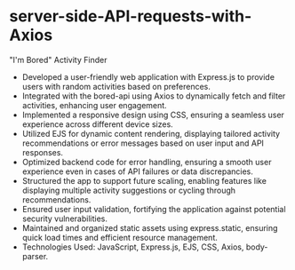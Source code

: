 # server-side-API-requests-with-Axios
"I'm Bored" Activity Finder <br>
<ul>
  <li>Developed a user-friendly web application with Express.js to provide users with random activities based on preferences. </li>
  <li>Integrated with the bored-api using Axios to dynamically fetch and filter activities, enhancing user engagement.</li>
  <li>Implemented a responsive design using CSS, ensuring a seamless user experience across different device sizes.</li>
  <li>Utilized EJS for dynamic content rendering, displaying tailored activity recommendations or error messages based on user input and API responses.</li>
  <li>Optimized backend code for error handling, ensuring a smooth user experience even in cases of API failures or data discrepancies.</li>
  <li>Structured the app to support future scaling, enabling features like displaying multiple activity suggestions or cycling through recommendations.</li>
  <li>Ensured user input validation, fortifying the application against potential security vulnerabilities.</li>
  <li>Maintained and organized static assets using express.static, ensuring quick load times and efficient resource management.</li>
  <li>Technologies Used: JavaScript, Express.js, EJS, CSS, Axios, body-parser.</li>
</ul>










